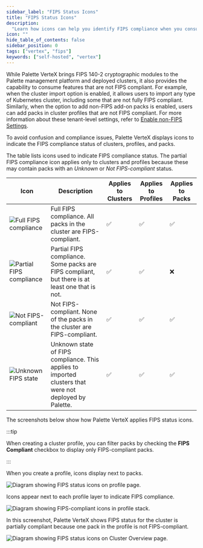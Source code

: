 ```yaml
---
sidebar_label: "FIPS Status Icons"
title: "FIPS Status Icons"
description:
  "Learn how icons can help you identify FIPS compliance when you consume features that are not FIPS compliant."
icon: ""
hide_table_of_contents: false
sidebar_position: 0
tags: ["vertex", "fips"]
keywords: ["self-hosted", "vertex"]
---
```


While Palette VerteX brings FIPS 140-2 cryptographic modules to the Palette management platform and deployed clusters,
it also provides the capability to consume features that are not FIPS compliant. For example, when the cluster import
option is enabled, it allows users to import any type of Kubernetes cluster, including some that are not fully FIPS
compliant. Similarly, when the option to add non-FIPS add-on packs is enabled, users can add packs in cluster profiles
that are not FIPS compliant. For more information about these tenant-level settings, refer to
[Enable non-FIPS Settings](../system-management/enable-non-fips-settings/enable-non-fips-settings.md).

To avoid confusion and compliance issues, Palette VerteX displays icons to indicate the FIPS compliance status of
clusters, profiles, and packs.

The table lists icons used to indicate FIPS compliance status. The partial FIPS compliance icon applies only to clusters
and profiles because these may contain packs with an _Unknown_ or _Not FIPS-compliant_ status.

| **Icon**                                                            | **Description**                                                                                        | **Applies to Clusters** | **Applies to Profiles** | **Applies to Packs** |
| ------------------------------------------------------------------- | ------------------------------------------------------------------------------------------------------ | ----------------------- | ----------------------- | -------------------- |
| ![Full FIPS compliance](/vertex_fips-status-icons_compliant.webp)   | Full FIPS compliance. All packs in the cluster are FIPS-compliant.                                     | ✅                      | ✅                      | ✅                   |
| ![Partial FIPS compliance](/vertex_fips-status-icons_partial.webp)  | Partial FIPS compliance. Some packs are FIPS compliant, but there is at least one that is not.         | ✅                      | ✅                      | ❌                   |
| ![Not FIPS-compliant](/vertex_fips-status-icons_not-compliant.webp) | Not FIPS-compliant. None of the packs in the cluster are FIPS-compliant.                               | ✅                      | ✅                      | ✅                   |
| ![Unknown FIPS state](/vertex_fips-status-icons_unknown.webp)       | Unknown state of FIPS compliance. This applies to imported clusters that were not deployed by Palette. | ✅                      | ✅                      | ✅                   |

<!-- As shown in the screenshots below, FIPS status icons are displayed next to packs throughout Palette VerteX.  -->

The screenshots below show how Palette VerteX applies FIPS status icons.

:::tip

When creating a cluster profile, you can filter packs by checking the **FIPS Compliant** checkbox to display only
FIPS-compliant packs.

:::

When you create a profile, icons display next to packs.

![Diagram showing FIPS status icons on profile page.](/vertex_fips-status-icons_icons-on-profile-page.webp)

Icons appear next to each profile layer to indicate FIPS compliance.

![Diagram showing FIPS-compliant icons in profile stack.](/vertex_fips-status-icons_icons-in-profile-stack.webp)

In this screenshot, Palette VerteX shows FIPS status for the cluster is partially compliant because one pack in the
profile is not FIPS-compliant.

![Diagram showing FIPS status icons on Cluster Overview page.](/vertex_fips-status-icons_icons-in-cluster-overview.webp)
